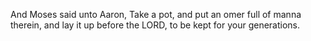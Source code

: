 And Moses said unto Aaron, Take a pot, and put an omer full of manna therein, and lay it up before the LORD, to be kept for your generations.
